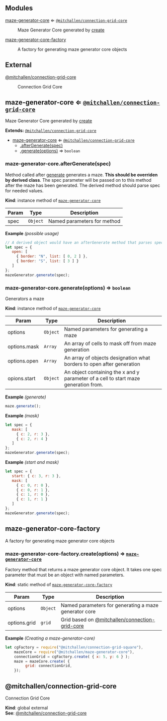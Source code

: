 ## Modules

<dl>
<dt><a href="#module_maze-generator-core">maze-generator-core</a> ⇐ <code><a href="#external_@mitchallen/connection-grid-core">@mitchallen/connection-grid-core</a></code></dt>
<dd><p>Maze Generator Core generated by <a href="#module_maze-generator-core-factory">create</a></p>
</dd>
<dt><a href="#module_maze-generator-core-factory">maze-generator-core-factory</a></dt>
<dd><p>A factory for generating maze generator core objects</p>
</dd>
</dl>

## External

<dl>
<dt><a href="#external_@mitchallen/connection-grid-core">@mitchallen/connection-grid-core</a></dt>
<dd><p>Connection Grid Core</p>
</dd>
</dl>

<a name="module_maze-generator-core"></a>

## maze-generator-core ⇐ <code>[@mitchallen/connection-grid-core](#external_@mitchallen/connection-grid-core)</code>
Maze Generator Core generated by [create](#module_maze-generator-core-factory)

**Extends:** <code>[@mitchallen/connection-grid-core](#external_@mitchallen/connection-grid-core)</code>  

* [maze-generator-core](#module_maze-generator-core) ⇐ <code>[@mitchallen/connection-grid-core](#external_@mitchallen/connection-grid-core)</code>
    * [.afterGenerate(spec)](#module_maze-generator-core+afterGenerate)
    * [.generate(options)](#module_maze-generator-core+generate) ⇒ <code>boolean</code>

<a name="module_maze-generator-core+afterGenerate"></a>

### maze-generator-core.afterGenerate(spec)
Method called after [generate](#module_maze-generator-core+generate) generates a maze.
<b>This should be overriden by derived class</b>.
The spec parameter will be passed on to this method after the maze has been generated.
The derived method should parse spec for needed values.

**Kind**: instance method of <code>[maze-generator-core](#module_maze-generator-core)</code>  

| Param | Type | Description |
| --- | --- | --- |
| spec | <code>Object</code> | Named parameters for method |

**Example** *(possible usage)*  
```js
// A derived object would have an afterGenerate method that parses spec.open
let spec = {
   open: [
     { border: "N", list: [ 0, 2 ] },
     { border: "S", list: [ 3 ] }
   ]
};
mazeGenerator.generate(spec);
```
<a name="module_maze-generator-core+generate"></a>

### maze-generator-core.generate(options) ⇒ <code>boolean</code>
Generators a maze

**Kind**: instance method of <code>[maze-generator-core](#module_maze-generator-core)</code>  

| Param | Type | Description |
| --- | --- | --- |
| options | <code>Object</code> | Named parameters for generating a maze |
| options.mask | <code>Array</code> | An array of cells to mask off from maze generation |
| options.open | <code>Array</code> | An array of objects designation what borders to open after generation |
| opions.start | <code>Object</code> | An object containing the x and y parameter of a cell to start maze generation from. |

**Example** *(generate)*  
```js
maze.generate();
```
**Example** *(mask)*  
```js
let spec = {
   mask: [
     { c: 2, r: 3 },
     { c: 2, r: 4 }
   ]
};
mazeGenerator.generate(spec);
```
**Example** *(start and mask)*  
```js
let spec = {
   start: { c: 3, r: 3 },
   mask: [
     { c: 0, r: 0 },
     { c: 0, r: 1 },
     { c: 1, r: 0 },
     { c: 1, r: 1 }
   ]
};
mazeGenerator.generate(spec);
```
<a name="module_maze-generator-core-factory"></a>

## maze-generator-core-factory
A factory for generating maze generator core objects

<a name="module_maze-generator-core-factory.create"></a>

### maze-generator-core-factory.create(options) ⇒ <code>[maze-generator-core](#module_maze-generator-core)</code>
Factory method that returns a maze generator core object.
It takes one spec parameter that must be an object with named parameters.

**Kind**: static method of <code>[maze-generator-core-factory](#module_maze-generator-core-factory)</code>  

| Param | Type | Description |
| --- | --- | --- |
| options | <code>Object</code> | Named parameters for generating a maze generator core |
| options.grid | <code>grid</code> | Grid based on [@mitchallen/connection-grid-core](#external_@mitchallen/connection-grid-core) |

**Example** *(Creating a maze-generator-core)*  
```js
let cgFactory = require("@mitchallen/connection-grid-square"),
    mazeCore = require("@mitchallen/maze-generator-core"),
    connectionGrid = cgFactory.create( { x: 5, y: 6 } );
    maze = mazeCore.create( {
         grid: connectionGrid,
    });
```
<a name="external_@mitchallen/connection-grid-core"></a>

## @mitchallen/connection-grid-core
Connection Grid Core

**Kind**: global external  
**See**: [@mitchallen/connection-grid-core](https://www.npmjs.com/package/@mitchallen/connection-grid-core)  

